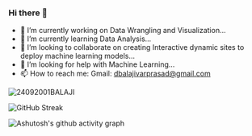 ### Hi there 👋

<!--
**BALAJI24092001/BALAJI24092001** is a ✨ _special_ ✨ repository because its `README.md` (this file) appears on your GitHub profile.-

Here are some ideas to get you started:  -->



- 🔭 I’m currently working on Data Wrangling and Visualization...
- 🌱 I’m currently learning Data Analysis...
- 👯 I’m looking to collaborate on creating Interactive dynamic sites to deploy machine learning models...
- 🤔 I’m looking for help with Machine Learning...
- 📫 How to reach me: Gmail: dbalajivarprasad@gmail.com



![24092001BALAJI](https://github-readme-stats.vercel.app/api?username=BALAJI24092001&theme=algolia&show_icons=true)


![GitHub Streak](https://github-readme-streak-stats.herokuapp.com/?user=BALAJI24092001&theme=tokyonight)


![Ashutosh's github activity graph](https://activity-graph.herokuapp.com/graph?username=BALAJI24092001&theme=rogue)
